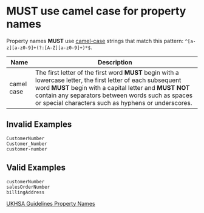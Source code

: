 # **MUST** use camel case for property names

Property names **MUST** use [camel-case](https://en.wikipedia.org/wiki/Camel_case) strings that match this pattern: `^[a-z][a-z0-9]+(?:[A-Z][a-z0-9]+)*$`.

| Name | Description |
|---------|-------------|
| camel case | The first letter of the first word **MUST** begin with a lowercase letter, the first letter of each subsequent word **MUST** begin with a capital letter and **MUST NOT** contain any separators between words such as spaces or special characters such as hyphens or underscores. |

## Invalid Examples

``` text
CustomerNumber
Customer_Number
customer-number
```

## Valid Examples

``` text
customerNumber
salesOrderNumber
billingAddress
```

[UKHSA Guidelines Property Names](../../api-guidelines/naming-conventions.md/#property-names)
